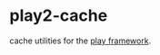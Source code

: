 play2-cache
===========

cache utilities for the [play framework](http://github.com/playframework/play).